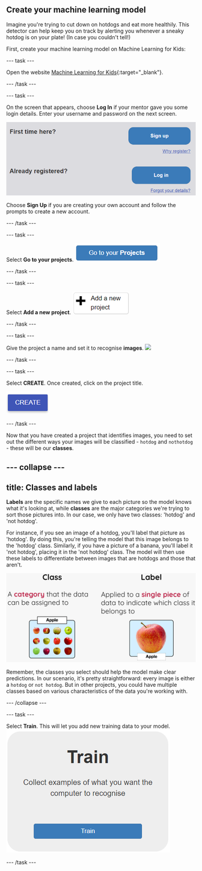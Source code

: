 ## Create your machine learning model

Imagine you're trying to cut down on hotdogs and eat more healthily. This detector can help keep you on track by alerting you whenever a sneaky hotdog is on your plate! (In case you couldn't tell!)

First, create your machine learning model on Machine Learning for Kids:

--- task ---

Open the website [Machine Learning for Kids](https://machinelearningforkids.co.uk/#!/login){:target="_blank"}.

--- /task ---

--- task ---

On the screen that appears, choose **Log In** if your mentor gave you some login details. Enter your username and password on the next screen.

![A picture of the blue log in button.](images/singup_login.png)

Choose **Sign Up** if you are creating your own account and follow the prompts to create a new account.

--- /task ---

--- task ---

Select **Go to your projects**.
![Image of the blue 'go to your projects' button on Machine Learning for Kids.](images/go2projects.png)

--- /task ---

--- task ---

Select **Add a new project**.
![Image of a grey button that reads 'Go to your projects'.](images/add_new_project.png)

--- /task ---

--- task ---

Give the project a name and set it to recognise **images**.
![](images/name_project.png)

--- /task ---

--- task ---

Select **CREATE**. Once created, click on the project title.

![](images/create_button.png)

--- /task ---


Now that you have created a project that identifies images, you need to set out the different ways your images will be classified - `hotdog` and `nothotdog` - these will be our **classes**.

--- collapse ---
---
title: Classes and labels
---

**Labels** are the specific names we give to each picture so the model knows what it's looking at, while **classes** are the major categories we're trying to sort those pictures into. In our case, we only have two classes: 'hotdog' and 'not hotdog'.

For instance, if you see an image of a hotdog, you'll label that picture as 'hotdog'. By doing this, you're telling the model that this image belongs to the 'hotdog' class. Similarly, if you have a picture of a banana, you'll label it 'not hotdog', placing it in the 'not hotdog' class. The model will then use these labels to differentiate between images that are hotdogs and those that aren't.

![An image explaining that a class is a major category images can be sorted into, showing a group of apple pictures in one box, next to an explanation that a label is given to each image to show which class it fits into, with a single apple picture.](images/class_vs_label.png)

Remember, the classes you select should help the model make clear predictions. In our scenario, it's pretty straightforward: every image is either a `hotdog` or `not hotdog`. But in other projects, you could have multiple classes based on various characteristics of the data you're working with.

--- /collapse ---


--- task ---

Select **Train**. This will let you add new training data to your model.
![](images/train.png)

--- /task ---
